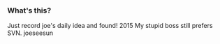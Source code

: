 ### What's this?

Just record joe's daily idea and found!
2015
My stupid boss still prefers SVN.
joeseesun
